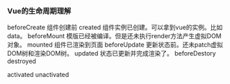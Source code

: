 ### Vue的生命周期理解

beforeCreate  组件创建前
created     组件实例已创建。可以拿到vue的实例。比如data。
beforeMount 模版已经被编译。但是还未执行render方法产生虚拟DOM对象。
mounted  组件已渲染到页面
beforeUpdate 更新状态前。还未patch虚拟DOM树和渲染DOM树。
updated 状态已更新并完成渲染了。
beforeDestory 
destroyed

activated
unactivated
